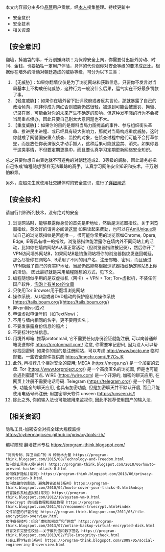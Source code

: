 本文内容部分由多位[品葱](https://pincong.rocks)用户贡献，经[本人](yichangfeng.home.blog)搜集整理。持续更新中

* 安全意识
* 安全技术
* 相关资源

## 【安全意识】

翻墙，掉脑袋的事，千万别嫌麻烦！为保障安全上网，你需要付出额外劳动、时间、金钱，也要牺牲一定用户体验，具体的代价跟你对安全等级的要求成正比。根据你在墙外的活动对朝廷造成的威胁等级，可分为以下三类：

1. 【无威胁】：如果你翻墙仅仅是为了浏览网站和获取信息，只要你不发言对当局基本上不构成任何威胁，这种行为一般没什么后果，运气实在不好最多罚款了事。
2. 【轻度威胁】：如果你在墙外留下批评政府或者反共言论，那就暴露了自己的政治倾向，除非你成为网红否则威胁仍然很轻，被逮到可能会被重罚、拘留、记录在案，可能会对你的未来产生不确定的影响。但这种发牢骚的行为不会被当局重点侦办，因此只要自己别太大意问题也不大。
3. 【重度威胁】：如果你的目的是爆料当局力图掩盖的事件、参与组织街头革命、推进民主进程、或已经具有较大影响力，那就对当局构成重度威胁，这时你就成了网警国安重点侦查、监控的对象，在侦查过程中他们可能不会打草惊蛇，而是放任你表演很久才动手抓人，这种后果可能就监禁、消失。如果你要干这类事情，不但要定期更换ID，而且要认真学习定期更新网络安全知识。

总之只要你想自由表达就不可避免的对朝廷造成2、3等级的威胁，因此请务必把自己练成‘编程随想’那样无法跟踪的高手，认真学习网络安全知识和技术，千万别怕麻烦。

另外，虞超先生就使用社交媒体时的安全意识，进行了[详细阐述](http://www.epochtimes.com/gb/16/5/2/n7795513.htm)
## 【安全技术】

请自行判断所列技术，没有绝对的安全

1. 浏览网站时，能够暴露你身份的首先是IP地址，然后是浏览器指纹。关于浏览器指纹，英文好的请务必阅读[这里](https://pixelprivacy.com/resources/browser-fingerprinting/) 如果读起来费劲，也可以在[AmIUnique](https://amiunique.org)测试自己的浏览器指纹是否能唯一，很可能你常用的浏览器如Chrome, Opera, Edge, IE等具有唯一的指纹。浏览器指纹能泄露你在墙内外不同网站上的活动，比如你在墙内网站A从事正常活动（但浏览器指纹被记录），然后你开了VPN访问墙外网站B，如果网站B是钓鱼网站将你的浏览器指纹发送回朝廷，那么尽管你在网站A、B采用了不同的用户名、注册邮箱、密码，而且通过VPN隐藏了自己的真实IP地址，当局仍然能够根据浏览器指纹确定网站B上你的活动。 因此最好就是采用编程随想的方式，见下文。
2. 编程随想似乎用的是双虚拟机（网卡）+ VPN + Tor; Tor+虚拟机，不装任何国产软件，[泡泡上有关tor的文章](https://pao-pao.net/article/1049)
3. 只使用Tor Browser用于翻墙浏览网站
4. 操作系统，从U盘或者DVD启动的保护隐私的操作系统[https://tails.boum.org/](https://tails.boum.org/)
5. 弃vpn用ssr或v2
6. 申请虚拟电话号码（如TextNow)；
7. 不用与墙内相同的名字，更不要用实名；
8. 不要发暴露身份信息的照片；
9. 不要标注地址信息。 
10. 用境外邮箱: 推荐protonmail, 它不需要任何身份验证就能注册, 可以向普通邮箱发送邮件 https://protonmail.com/  注意, 你需要牢记密码, 因为没人可以帮你找回密码. 如果你的目的是注册网站，可以考虑 http://www.bccto.me  临时邮箱。一些安全邮件提供商 https://imgchr.com/i/F7CsJK 
11. 此外, 再推荐几个相对安全的应用; MEGA (https://mega.nz/)  是一个加密的云盘. Tor (https://www.torproject.org/)  是一个高度匿名的浏览器, 但是也可能会遇到蜜罐节点. WIRE (https://wire.com)  是一个开源的, 加密的聊天应用, 在网页上注册不需要电话号码. Telegram (https://telegram.org/)  是一个用户多, 功能全的聊天应用, 也具有加密功能, 但是加密聊天并不默认开启, 而且只能使用电话号码注册; 用加密聊天软件 unseen (https://unseen.is/)
12. 除此之外, 你的输入法也可能被用来监视你, 因此不推荐使用国产的输入法.

## 【相关资源】

隐私工具-加密安全对抗全球大规模监控 https://cybermagicsec.github.io/privacytools-zh/

编程随想 翻墙技术专栏 https://program-think.blogspot.com/

    “对抗专制、捍卫自由”的 N 种技术力量 https://program-think.blogspot.com/2015/08/Technology-and-Freedom.html 
    如何防止黑客入侵(系列) https://program-think.blogspot.com/2010/06/howto-prevent-hacker-attack-0.html 
    如何保护隐私(系列) https://program-think.blogspot.com/2013/06/privacy-protection-0.html 
    如何隐藏你的踪迹，避免跨省追捕(系列) https://program-think.blogspot.com/2010/04/howto-cover-your-tracks-0.html&nbsp;
    扫盲操作系统虚拟机(系列) https://program-think.blogspot.com/2012/10/system-vm-0.html 
    TrueCrypt 的扫盲教程和高级教程 https://program-think.blogspot.com/2011/05/recommend-truecrypt.html#index 
    文件加密的扫盲介绍 https://program-think.blogspot.com/2011/05/file-encryption-overview.html 
    文件备份技巧：组合”虚拟加密盘”和”网盘” https://program-think.blogspot.com/2013/07/online-backup-virtual-encrypted-disk.html  
    扫盲文件完整性校验——关于散列值和数字签名 https://program-think.blogspot.com/2013/02/file-integrity-check.html  
    社会工程学扫盲(系列) https://program-think.blogspot.com/2009/05/social-engineering-0-overview.html
